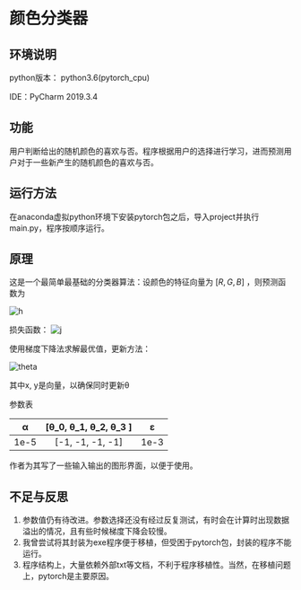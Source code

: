 # 颜色分类器

## 环境说明

python版本： python3.6(pytorch_cpu)

IDE：PyCharm 2019.3.4

## 功能

用户判断给出的随机颜色的喜欢与否。程序根据用户的选择进行学习，进而预测用户对于一些新产生的随机颜色的喜欢与否。

## 运行方法

在anaconda虚拟python环境下安装pytorch包之后，导入project并执行main.py，程序按顺序运行。

## 原理

这是一个最简单最基础的分类器算法：设颜色的特征向量为 $[R, G, B]$ ，则预测函数为

![h](https://github.com/XuShen97/ColorClassify/tree/master/img/h.png)

损失函数：
![j](https://github.com/XuShen97/ColorClassify/tree/master/img/j.png)

使用梯度下降法求解最优值，更新方法：

![theta](https://github.com/XuShen97/ColorClassify/tree/master/img/theta.png)

其中x, y是向量，以确保同时更新θ

参数表

|α|[θ_0, θ_1, θ_2, θ_3 ]|ε|
|:---:|:---:|:---:|
|1e-5|[-1, -1, -1, -1]|1e-3|

作者为其写了一些输入输出的图形界面，以便于使用。

## 不足与反思

1. 参数值仍有待改进。参数选择还没有经过反复测试，有时会在计算时出现数据溢出的情况，且有些时候梯度下降会较慢。
2. 我曾尝试将其封装为exe程序便于移植，但受困于pytorch包，封装的程序不能运行。
3. 程序结构上，大量依赖外部txt等文档，不利于程序移植性。当然，在移植问题上，pytorch是主要原因。
